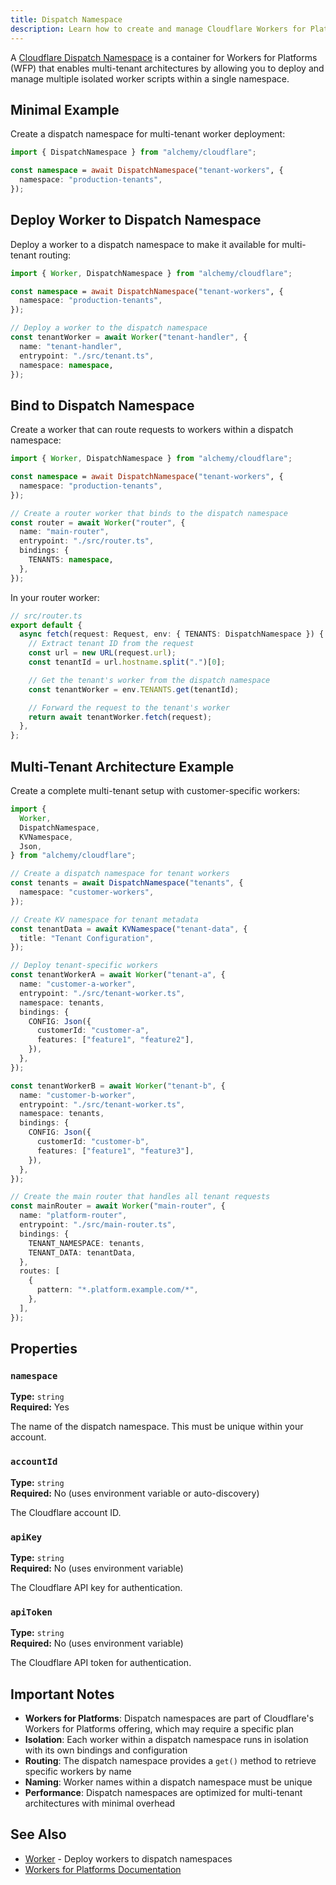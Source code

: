 ```yaml
---
title: Dispatch Namespace
description: Learn how to create and manage Cloudflare Workers for Platforms dispatch namespaces for multi-tenant architectures.
---
```


A [Cloudflare Dispatch Namespace](https://developers.cloudflare.com/cloudflare-for-platforms/workers-for-platforms/reference/how-workers-for-platforms-works/) is a container for Workers for Platforms (WFP) that enables multi-tenant architectures by allowing you to deploy and manage multiple isolated worker scripts within a single namespace.

## Minimal Example

Create a dispatch namespace for multi-tenant worker deployment:

```ts
import { DispatchNamespace } from "alchemy/cloudflare";

const namespace = await DispatchNamespace("tenant-workers", {
  namespace: "production-tenants",
});
```

## Deploy Worker to Dispatch Namespace

Deploy a worker to a dispatch namespace to make it available for multi-tenant routing:

```ts
import { Worker, DispatchNamespace } from "alchemy/cloudflare";

const namespace = await DispatchNamespace("tenant-workers", {
  namespace: "production-tenants",
});

// Deploy a worker to the dispatch namespace
const tenantWorker = await Worker("tenant-handler", {
  name: "tenant-handler",
  entrypoint: "./src/tenant.ts",
  namespace: namespace,
});
```

## Bind to Dispatch Namespace

Create a worker that can route requests to workers within a dispatch namespace:

```ts
import { Worker, DispatchNamespace } from "alchemy/cloudflare";

const namespace = await DispatchNamespace("tenant-workers", {
  namespace: "production-tenants",
});

// Create a router worker that binds to the dispatch namespace
const router = await Worker("router", {
  name: "main-router",
  entrypoint: "./src/router.ts",
  bindings: {
    TENANTS: namespace,
  },
});
```

In your router worker:

```ts
// src/router.ts
export default {
  async fetch(request: Request, env: { TENANTS: DispatchNamespace }) {
    // Extract tenant ID from the request
    const url = new URL(request.url);
    const tenantId = url.hostname.split(".")[0];

    // Get the tenant's worker from the dispatch namespace
    const tenantWorker = env.TENANTS.get(tenantId);

    // Forward the request to the tenant's worker
    return await tenantWorker.fetch(request);
  },
};
```

## Multi-Tenant Architecture Example

Create a complete multi-tenant setup with customer-specific workers:

```ts
import {
  Worker,
  DispatchNamespace,
  KVNamespace,
  Json,
} from "alchemy/cloudflare";

// Create a dispatch namespace for tenant workers
const tenants = await DispatchNamespace("tenants", {
  namespace: "customer-workers",
});

// Create KV namespace for tenant metadata
const tenantData = await KVNamespace("tenant-data", {
  title: "Tenant Configuration",
});

// Deploy tenant-specific workers
const tenantWorkerA = await Worker("tenant-a", {
  name: "customer-a-worker",
  entrypoint: "./src/tenant-worker.ts",
  namespace: tenants,
  bindings: {
    CONFIG: Json({
      customerId: "customer-a",
      features: ["feature1", "feature2"],
    }),
  },
});

const tenantWorkerB = await Worker("tenant-b", {
  name: "customer-b-worker",
  entrypoint: "./src/tenant-worker.ts",
  namespace: tenants,
  bindings: {
    CONFIG: Json({
      customerId: "customer-b",
      features: ["feature1", "feature3"],
    }),
  },
});

// Create the main router that handles all tenant requests
const mainRouter = await Worker("main-router", {
  name: "platform-router",
  entrypoint: "./src/main-router.ts",
  bindings: {
    TENANT_NAMESPACE: tenants,
    TENANT_DATA: tenantData,
  },
  routes: [
    {
      pattern: "*.platform.example.com/*",
    },
  ],
});
```

## Properties

### `namespace`

**Type:** `string`  
**Required:** Yes

The name of the dispatch namespace. This must be unique within your account.

### `accountId`

**Type:** `string`  
**Required:** No (uses environment variable or auto-discovery)

The Cloudflare account ID.

### `apiKey`

**Type:** `string`  
**Required:** No (uses environment variable)

The Cloudflare API key for authentication.

### `apiToken`

**Type:** `string`  
**Required:** No (uses environment variable)

The Cloudflare API token for authentication.

## Important Notes

- **Workers for Platforms**: Dispatch namespaces are part of Cloudflare's Workers for Platforms offering, which may require a specific plan
- **Isolation**: Each worker within a dispatch namespace runs in isolation with its own bindings and configuration
- **Routing**: The dispatch namespace provides a `get()` method to retrieve specific workers by name
- **Naming**: Worker names within a dispatch namespace must be unique
- **Performance**: Dispatch namespaces are optimized for multi-tenant architectures with minimal overhead

## See Also

- [Worker](./worker.md) - Deploy workers to dispatch namespaces
- [Workers for Platforms Documentation](https://developers.cloudflare.com/cloudflare-for-platforms/workers-for-platforms/)
